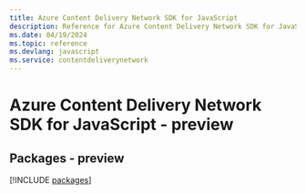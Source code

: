 ```yaml
---
title: Azure Content Delivery Network SDK for JavaScript
description: Reference for Azure Content Delivery Network SDK for JavaScript
ms.date: 04/19/2024
ms.topic: reference
ms.devlang: javascript
ms.service: contentdeliverynetwork
---
```

# Azure Content Delivery Network SDK for JavaScript - preview
## Packages - preview
[!INCLUDE [packages](content-delivery-network-index.md)]